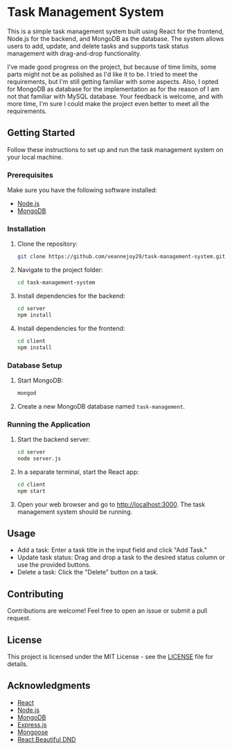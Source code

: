 # Task Management System

This is a simple task management system built using React for the frontend, Node.js for the backend, and MongoDB as the database. The system allows users to add, update, and delete tasks and supports task status management with drag-and-drop functionality.

I've made good progress on the project, but because of time limits, some parts might not be as polished as I'd like it to be. I tried to meet the requirements, but I'm still getting familiar with some aspects. Also, I opted for MongoDB as database for the implementation as for the reason of I am not that familiar with MySQL database. Your feedback is welcome, and with more time, I'm sure I could make the project even better to meet all the requirements.


## Getting Started

Follow these instructions to set up and run the task management system on your local machine.

### Prerequisites

Make sure you have the following software installed:

- [Node.js](https://nodejs.org/)
- [MongoDB](https://www.mongodb.com/try/download/community)

### Installation

1. Clone the repository:

    ```bash
    git clone https://github.com/veannejoy29/task-management-system.git
    ```

2. Navigate to the project folder:

    ```bash
    cd task-management-system
    ```

3. Install dependencies for the backend:

    ```bash
    cd server
    npm install
    ```

4. Install dependencies for the frontend:

    ```bash
    cd client
    npm install
    ```

### Database Setup

1. Start MongoDB:

    ```bash
    mongod
    ```

2. Create a new MongoDB database named `task-management`.

### Running the Application

1. Start the backend server:

    ```bash
    cd server
    node server.js
    ```

2. In a separate terminal, start the React app:

    ```bash
    cd client
    npm start
    ```

3. Open your web browser and go to [http://localhost:3000](http://localhost:3000). The task management system should be running.

## Usage

- Add a task: Enter a task title in the input field and click "Add Task."
- Update task status: Drag and drop a task to the desired status column or use the provided buttons.
- Delete a task: Click the "Delete" button on a task.

## Contributing

Contributions are welcome! Feel free to open an issue or submit a pull request.

## License

This project is licensed under the MIT License - see the [LICENSE](LICENSE) file for details.

## Acknowledgments

- [React](https://reactjs.org/)
- [Node.js](https://nodejs.org/)
- [MongoDB](https://www.mongodb.com/)
- [Express.js](https://expressjs.com/)
- [Mongoose](https://mongoosejs.com/)
- [React Beautiful DND](https://github.com/atlassian/react-beautiful-dnd)

